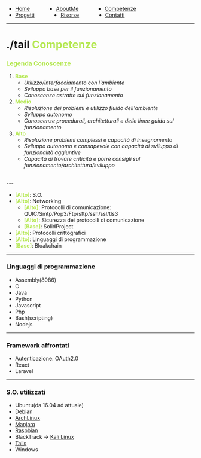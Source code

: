 <style>
.link-menu {
    float: left;
    margin-right: 5em;
}
ul{
overflow: hidden;
}
img{
    width: 200;
    height: 200;
}
strong{
  color: #b5e853
}
</style>

<ul>
  <li class="link-menu">
    <a href="/">Home</a>
  </li>
  <li class="link-menu">
    <a href="/aboutme">AboutMe</a>
  </li>
  <li class="link-menu">
    <a href="/competenze">Competenze</a>
  </li>
  <li class="link-menu">
    <a href="/progetti">Progetti</a>
  </li>
  <li class="link-menu">
    <a href="/risorse">Risorse</a>
  </li>
  <li class="link-menu">
    <a href="/contatti">Contatti</a>
  </li>
</ul>

---

# ./tail **Competenze**

### **Legenda Conoscenze**
1. **Base**
   - _Utilizzo/Interfacciamento con l'ambiente_
   - _Sviluppo base per il funzionamento_
   - _Conoscenze astratte sul funzionamento_
2. **Medio**
   - _Risoluzione dei problemi e utilizzo fluido dell'ambiente_
   - _Sviluppo autonomo_
   - _Conoscenze procedurali, architetturali e delle linee guida sul funzionamento_
3. **Alto**
   - _Risoluzione problemi complessi e capacità di insegnamento_
   - _Sviluppo autonomo e consapevole con capacità di sviluppo di funzionalità aggiuntive_
   - _Capacità di trovare criticità e porre consigli sul funzionamento/architettura/sviluppo_

<br>
---

- **[Alto]**: S.O.
- **[Alto]**: Networking
  - **[Alto]**: Protocolli di comunicazione: QUIC/Smtp/Pop3/Ftp/sftp/ssh/ssl/tls3
  - **[Alto]**: Sicurezza dei protocolli di comunicazione
  - **[Base]**: SolidProject
- **[Alto]**: Protocolli crittografici
- **[Alto]**: Linguaggi di programmazione
- **[Base]**: Bloakchain

---

### Linguaggi di programmazione
- Assembly(8086)
- C
- Java
- Python
- Javascript
- Php
- Bash(scripting)
- Nodejs

---

### Framework affrontati
- Autenticazione: OAuth2.0
- React
- Laravel

---

### S.O. utilizzati
- Ubuntu(da 16.04 ad attuale)
- Debian
- [ArchLinux](https://archlinux.org/)
- [Manjaro](https://manjaro.org/)
- [Raspbian](https://www.raspbian.org/)
- BlackTrack -> [Kali Linux](https://www.kali.org/)
- [Tails](https://tails.boum.org/install/index.it.html)
- Windows
